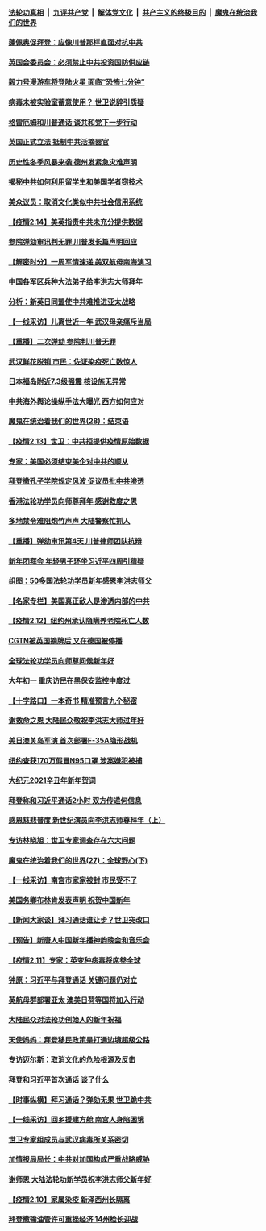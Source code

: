 ####  [法轮功真相](../../../../basic/blob/master/README.md?t=02151401) &nbsp;|&nbsp; [九评共产党](../../../../9ping.md/blob/master/README.md?t=02151401) &nbsp;|&nbsp; [解体党文化](../../../../jtdwh.md/blob/master/README.md?t=02151401)  &nbsp;|&nbsp; [共产主义的终极目的](../../../../gczydzjmd.md/blob/master/README.md?t=02151401) &nbsp;|&nbsp; [魔鬼在统治我们的世界](../../../../mgztzwmdsj.md/blob/master/README.md?t=02151401) 

#### [蓬佩奥促拜登：应像川普那样直面对抗中共](../pages/nf4514/n12752987.md?t=02151401) 

#### [英国会委员会：必须禁止中共投资国防供应链](../pages/nf4514/n12752923.md?t=02151401) 

#### [毅力号漫游车将登陆火星 面临“恐怖七分钟”](../pages/nf4514/n12752808.md?t=02151401) 

#### [病毒未被实验室蓄意使用？ 世卫说辞引质疑](../pages/nf4514/n12752730.md?t=02151401) 

#### [格雷厄姆和川普通话 谈共和党下一步行动](../pages/nf4514/n12752810.md?t=02151401) 

#### [英国正式立法 抵制中共活摘器官](../pages/nf4514/n12752658.md?t=02151401) 

#### [历史性冬季风暴来袭 德州发紧急灾难声明](../pages/nf4514/n12752571.md?t=02151401) 

#### [揭秘中共如何利用留学生和美国学者窃技术](../pages/nf4514/n12750365.md?t=02151401) 

#### [美众议员：取消文化类似中共社会信用系统](../pages/nf4514/n12746323.md?t=02151401) 

#### [【疫情2.14】美英指责中共未充分提供数据](../pages/nf4514/n12752081.md?t=02151401) 

#### [参院弹劾审讯判无罪 川普发长篇声明回应](../pages/nf4514/n12751480.md?t=02151401) 

#### [【解密时分】一周军情速递 美双航母南海演习](../pages/nf4514/n12751569.md?t=02151401) 

#### [中国各军区兵种大法弟子给李洪志大师拜年](../pages/nf4514/n12750047.md?t=02151401) 

#### [分析：新英日同盟使中共难推进亚太战略](../pages/nf4514/n12751459.md?t=02151401) 

#### [【一线采访】儿离世近一年 武汉母亲痛斥当局](../pages/nf4514/n12751400.md?t=02151401) 

#### [【重播】二次弹劾 参院判川普无罪](../pages/nf4514/n12751193.md?t=02151401) 

#### [武汉鲜花脱销 市民：佐证染疫死亡数惊人](../pages/nf4514/n12751292.md?t=02151401) 

#### [日本福岛附近7.3级强震 核设施无异常](../pages/nf4514/n12751158.md?t=02151401) 

#### [中共海外舆论操纵手法大曝光 西方如何应对](../pages/nf4514/n12744350.md?t=02151401) 

#### [魔鬼在统治着我们的世界(28)：结束语](../pages/nf4514/n10936246.md?t=02151401) 

#### [【疫情2.13】世卫：中共拒提供疫情原始数据](../pages/nf4514/n12750689.md?t=02151401) 

#### [专家：美国必须结束美企对中共的顺从](../pages/nf4514/n12750248.md?t=02151401) 

#### [拜登撤孔子学院规定风波 促议员批中共渗透](../pages/nf4514/n12748439.md?t=02151401) 

#### [香港法轮功学员向师尊拜年 感谢救度之恩](../pages/nf4514/n12750063.md?t=02151401) 

#### [多地禁令难阻炮竹声声 大陆警察忙抓人](../pages/nf4514/n12749595.md?t=02151401) 

#### [【重播】弹劾审讯第4天 川普律师团队抗辩](../pages/nf4514/n12749457.md?t=02151401) 

#### [新年团拜会 年轻男子环坐习近平四周引猜疑](../pages/nf4514/n12749639.md?t=02151401) 

#### [组图：50多国法轮功学员新年感恩李洪志师父](../pages/nf4514/n12725518.md?t=02151401) 

#### [【名家专栏】美国真正敌人是渗透内部的中共](../pages/nf4514/n12749325.md?t=02151401) 

#### [【疫情2.12】纽约州承认隐瞒养老院死亡人数](../pages/nf4514/n12748710.md?t=02151401) 

#### [CGTN被英国摘牌后 又在德国被停播](../pages/nf4514/n12749485.md?t=02151401) 

#### [全球法轮功学员向师尊问候新年好](../pages/nf4514/n12749461.md?t=02151401) 

#### [大年初一 重庆访民在黑保安监控中度过](../pages/nf4514/n12749331.md?t=02151401) 

#### [【十字路口】一本奇书 精准预言九个秘密](../pages/nf4514/n12748307.md?t=02151401) 

#### [谢救命之恩 大陆民众敬祝李洪志大师过年好](../pages/nf4514/n12747295.md?t=02151401) 

#### [美日澳关岛军演 首次部署F-35A隐形战机](../pages/nf4514/n12746324.md?t=02151401) 

#### [纽约查获170万假冒N95口罩 涉案嫌犯被捕](../pages/nf4514/n12747634.md?t=02151401) 

#### [大纪元2021辛丑年新年贺词](../pages/nf4514/n12728940.md?t=02151401) 

#### [拜登称和习近平通话2小时 双方传递何信息](../pages/nf4514/n12747615.md?t=02151401) 

#### [感恩慈悲普度 新世纪演员向李洪志师尊拜年（上）](../pages/nf4514/n12745487.md?t=02151401) 

#### [专访林晓旭：世卫专家调查存在六大问题](../pages/nf4514/n12747390.md?t=02151401) 

#### [魔鬼在统治着我们的世界(27)：全球野心(下)](../pages/nf4514/n10928319.md?t=02151401) 

#### [【一线采访】南宫市家家被封 市民受不了](../pages/nf4514/n12747280.md?t=02151401) 

#### [美国务卿布林肯发表声明 祝贺中国新年](../pages/nf4514/n12747266.md?t=02151401) 

#### [【新闻大家谈】拜习通话谁让步？世卫突改口](../pages/nf4514/n12747190.md?t=02151401) 

#### [【预告】新唐人中国新年播神韵晚会和音乐会](../pages/nf4514/n12736427.md?t=02151401) 

#### [【疫情2.11】专家：英变种病毒将席卷全球](../pages/nf4514/n12746762.md?t=02151401) 

#### [钟原：习近平与拜登通话 关键问题仍对立](../pages/nf4514/n12746574.md?t=02151401) 

#### [英航母群部署亚太 澳美日荷等国将加入行动](../pages/nf4514/n12746174.md?t=02151401) 

#### [大陆民众对法轮功创始人的新年祝福](../pages/nf4514/n12745952.md?t=02151401) 

#### [天使妈妈：拜登移民政策是打通边境超级公路](../pages/nf4514/n12746359.md?t=02151401) 

#### [专访迈尔斯：取消文化的危险根源及反击](../pages/nf4514/n12711207.md?t=02151401) 

#### [拜登和习近平首次通话 谈了什么](../pages/nf4514/n12746106.md?t=02151401) 

#### [【时事纵横】拜习通话？弹劾无果 世卫跪中共](../pages/nf4514/n12746093.md?t=02151401) 

#### [【一线采访】回乡援建方舱 南宫人身陷困境](../pages/nf4514/n12745906.md?t=02151401) 

#### [世卫专家组成员与武汉病毒所关系密切](../pages/nf4514/n12745558.md?t=02151401) 

#### [加情报局局长：中共对加国构成严重战略威胁](../pages/nf4514/n12745575.md?t=02151401) 

#### [谢师恩 大陆法轮功新学员祝李洪志师父新年好](../pages/nf4514/n12745410.md?t=02151401) 

#### [【疫情2.10】家属染疫  新泽西州长隔离](../pages/nf4514/n12744811.md?t=02151401) 

#### [拜登撤输油管许可重挫经济 14州检长迎战](../pages/nf4514/n12745359.md?t=02151401) 

